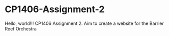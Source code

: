 # CP1406-Assignment-2
Hello, world!!!
CP1406 Assignment 2. Aim to create a website for the Barrier Reef Orchestra
